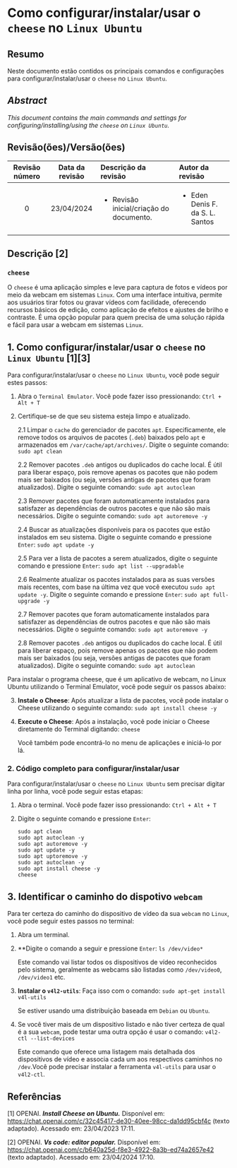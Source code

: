 # Como configurar/instalar/usar o `cheese` no `Linux Ubuntu`

## Resumo

Neste documento estão contidos os principais comandos e configurações para configurar/instalar/usar o `cheese` no `Linux Ubuntu`.

## _Abstract_

_This document contains the main commands and settings for configuring/installing/using the `cheese` on `Linux Ubuntu`._


## Revisão(ões)/Versão(ões)

| Revisão número | Data da revisão | Descrição da revisão                                    | Autor da revisão                                |
|:--------------:|:---------------:|:--------------------------------------------------------|:------------------------------------------------|
| 0              | 23/04/2024      | <ul><li>Revisão inicial/criação do documento.</li></ul> | <ul><li>Eden Denis F. da S. L. Santos</li></ul> |


## Descrição [2]

### `cheese`

O `cheese` é uma aplicação simples e leve para captura de fotos e vídeos por meio da webcam em sistemas `Linux`. Com uma interface intuitiva, permite aos usuários tirar fotos ou gravar vídeos com facilidade, oferecendo recursos básicos de edição, como aplicação de efeitos e ajustes de brilho e contraste. É uma opção popular para quem precisa de uma solução rápida e fácil para usar a webcam em sistemas `Linux`.


## 1. Como configurar/instalar/usar o `cheese` no `Linux Ubuntu` [1][3]

Para configurar/instalar/usar o `cheese` no `Linux Ubuntu`, você pode seguir estes passos:

1. Abra o `Terminal Emulator`. Você pode fazer isso pressionando: `Ctrl + Alt + T`

2. Certifique-se de que seu sistema esteja limpo e atualizado.

    2.1 Limpar o `cache` do gerenciador de pacotes `apt`. Especificamente, ele remove todos os arquivos de pacotes (`.deb`) baixados pelo `apt` e armazenados em `/var/cache/apt/archives/`. Digite o seguinte comando: `sudo apt clean` 
    
    2.2 Remover pacotes `.deb` antigos ou duplicados do cache local. É útil para liberar espaço, pois remove apenas os pacotes que não podem mais ser baixados (ou seja, versões antigas de pacotes que foram atualizados). Digite o seguinte comando: `sudo apt autoclean`

    2.3 Remover pacotes que foram automaticamente instalados para satisfazer as dependências de outros pacotes e que não são mais necessários. Digite o seguinte comando: `sudo apt autoremove -y`

    2.4 Buscar as atualizações disponíveis para os pacotes que estão instalados em seu sistema. Digite o seguinte comando e pressione `Enter`: `sudo apt update -y`

    2.5 Para ver a lista de pacotes a serem atualizados, digite o seguinte comando e pressione `Enter`:  `sudo apt list --upgradable`

    2.6 Realmente atualizar os pacotes instalados para as suas versões mais recentes, com base na última vez que você executou `sudo apt update -y`. Digite o seguinte comando e pressione `Enter`: `sudo apt full-upgrade -y`

    2.7 Remover pacotes que foram automaticamente instalados para satisfazer as dependências de outros pacotes e que não são mais necessários. Digite o seguinte comando: `sudo apt autoremove -y`

    2.8 Remover pacotes `.deb` antigos ou duplicados do cache local. É útil para liberar espaço, pois remove apenas os pacotes que não podem mais ser baixados (ou seja, versões antigas de pacotes que foram atualizados). Digite o seguinte comando: `sudo apt autoclean`

Para instalar o programa cheese, que é um aplicativo de webcam, no Linux Ubuntu utilizando o Terminal Emulator, você pode seguir os passos abaixo:

3. **Instale o Cheese**: Após atualizar a lista de pacotes, você pode instalar o Cheese utilizando o seguinte comando: `sudo apt install cheese -y`

4. **Execute o Cheese**: Após a instalação, você pode iniciar o Cheese diretamente do Terminal digitando: `cheese`

    Você também pode encontrá-lo no menu de aplicações e iniciá-lo por lá.

### 2. Código completo para configurar/instalar/usar

Para configurar/instalar/usar o `cheese` no `Linux Ubuntu` sem precisar digitar linha por linha, você pode seguir estas etapas:

1. Abra o terminal. Você pode fazer isso pressionando: `Ctrl + Alt + T`

2. Digite o seguinte comando e pressione `Enter`:

    ```
    sudo apt clean
    sudo apt autoclean -y
    sudo apt autoremove -y
    sudo apt update -y
    sudo apt uptoremove -y
    sudo apt autoclean -y
    sudo apt install cheese -y
    cheese
    ```


## 3. Identificar o caminho do dispotivo `webcam`

Para ter certeza do caminho do dispositivo de vídeo da sua `webcam` no `Linux`, você pode seguir estes passos no terminal:

1. Abra um terminal.

2. **Digite o comando a seguir e pressione `Enter`: `ls /dev/video*`

    Este comando vai listar todos os dispositivos de vídeo reconhecidos pelo sistema, geralmente as webcams são listadas como `/dev/video0`, `/dev/video1` etc.

3. **Instalar o `v4l2-utils`**: Faça isso com o comando: `sudo apt-get install v4l-utils`
    
    Se estiver usando uma distribuição baseada em `Debian` ou `Ubuntu`.

4. Se você tiver mais de um dispositivo listado e não tiver certeza de qual é a sua `webcam`, pode testar uma outra opção é usar o comando:  `v4l2-ctl --list-devices`

    Este comando que oferece uma listagem mais detalhada dos dispositivos de vídeo e associa cada um aos respectivos caminhos no `/dev`.Você pode precisar instalar a ferramenta `v4l-utils` para usar o `v4l2-ctl`.


## Referências

[1] OPENAI. ***Install Cheese on Ubuntu.*** Disponível em: <https://chat.openai.com/c/32c45417-de30-40ee-98cc-da1dd95cbf4c> (texto adaptado). Acessado em: 23/04/2023 17:11.

[2] OPENAI. ***Vs code: editor popular.*** Disponível em: <https://chat.openai.com/c/b640a25d-f8e3-4922-8a3b-ed74a2657e42> (texto adaptado). Acessado em: 23/04/2024 17:10.

